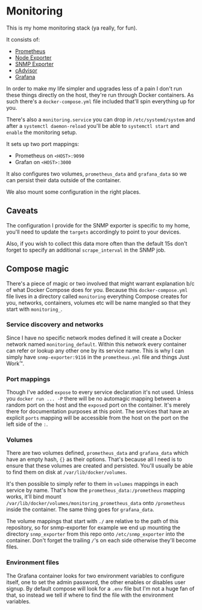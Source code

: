 # Monitoring

This is my home monitoring stack (ya really, for fun).

It consists of:

  * [Prometheus](https://prometheus.io)
  * [Node Exporter](https://github.com/prometheus/node_exporter)
  * [SNMP Exporter](https://github.com/prometheus/snmp_exporter)
  * [cAdvisor](https://github.com/google/cadvisor)
  * [Grafana](http://grafana.org)

In order to make my life simpler and upgrades less of a pain I don't run these
things directly on the host, they're run through Docker containers. As such
there's a `docker-compose.yml` file included that'll spin everything up for you.

There's also a `monitoring.service` you can drop in `/etc/systemd/system` and
after a `systemctl daemon-reload` you'll be able to `systemctl start` and
`enable` the monitoring setup.

It sets up two port mappings:

  * Prometheus on `<HOST>:9090`
  * Grafan on `<HOST>:3000`

It also configures two volumes, `prometheus_data` and `grafana_data` so we can
persist their data outside of the container.

We also mount some configuration in the right places.

## Caveats

The configuration I provide for the SNMP exporter is specific to my home,
you'll need to update the `targets` accordingly to point to your devices.

Also, if you wish to collect this data more often than the default 15s don't
forget to specify an additional `scrape_interval` in the SNMP job.

## Compose magic

There's a piece of magic or two involved that might warrant explanation b/c
of what Docker Compose does for you. Because this `docker-compose.yml` file
lives in a directory called `monitoring` everything Compose creates for you,
networks, containers, volumes etc will be name mangled so that they start with
`monitoring_`.

### Service discovery and networks

Since I have no specific network modes defined it will create a Docker network
named `monitoring_default`. Within this network every container can refer
or lookup any other one by its service name. This is why I can simply have
`snmp-exporter:9116` in the `prometheus.yml` file and things Just Work&#8482;.

### Port mappings

Though I've added `expose` to every service declaration it's not used. Unless
you `docker run ... -P` there will be no automagic mapping between a random
port on the host and the `expose`d port on the container. It's merely there
for documentation purposes at this point. The services that have an
explicit `ports` mapping will be accessible from the host on the port on the
left side of the `:`.

### Volumes

There are two volumes defined, `prometheus_data` and `grafana_data` which have
an empty hash, `{}` as their options. That's because all I need is to ensure
that these volumes are created and persisted. You'll usually be able to find
them on disk at `/var/lib/docker/volumes`.

It's then possible to simply refer to them in `volumes` mappings in each
service by name. That's how the `prometheus_data:/prometheus` mapping works,
it'll bind mount `/var/lib/docker/volumes/monitoring_prometheus_data` onto
`/prometheus` inside the container. The same thing goes for `grafana_data`.

The volume mappings that start with `./` are relative to the path of this
repository, so for snmp-exporter for example we end up mounting the directory
`snmp_exporter` from this repo onto `/etc/snmp_exporter` into the container.
Don't forget the trailing `/`'s on each side otherwise they'll become files.

### Environment files

The Grafana container looks for two environment variables to configure itself,
one to set the admin password, the other enables or disables user signup. By
default compose will look for a `.env` file but I'm not a huge fan of that, so
instead we tell if where to find the file with the environment variables.
